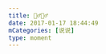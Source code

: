 ```yaml
---
title: 👯‍♂️👯‍♂️
date: 2017-01-17 18:44:49
mCategories: [说说]
type: moment
---
```


<div id="pics-20170117184449"></div>

<script>
var data = [
    {"link": "2017-01-17_000003.jpeg", "type": "shuoshuo"},
    {"link": "2017-01-17_000005.jpeg", "type": "shuoshuo"},
    {"link": "2017-01-17_000006.jpeg", "type": "shuoshuo"},
    {"link": "2017-01-17_000007.jpeg", "type": "shuoshuo"},
    {"link": "2017-01-17_000008.jpeg", "type": "shuoshuo"},
    {"link": "2017-01-17_000009.jpeg", "type": "shuoshuo"}
];
picsRender(data, "pics-20170117184449");
</script>
